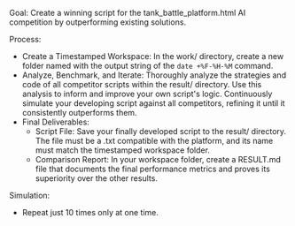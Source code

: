 Goal: Create a winning script for the tank_battle_platform.html AI competition by outperforming existing solutions.

Process:
* Create a Timestamped Workspace: In the work/ directory, create a new folder named with the output string of the `date +%F-%H-%M` command.
* Analyze, Benchmark, and Iterate: Thoroughly analyze the strategies and code of all competitor scripts within the result/ directory. Use this analysis to inform and improve your own script's logic. Continuously simulate your developing script against all competitors, refining it until it consistently outperforms them.
* Final Deliverables:
  * Script File: Save your finally developed script to the result/ directory. The file must be a .txt compatible with the platform, and its name must match the timestamped workspace folder.
  * Comparison Report: In your workspace folder, create a RESULT.md file that documents the final performance metrics and proves its superiority over the other results.

Simulation:
* Repeat just 10 times only at one time.
